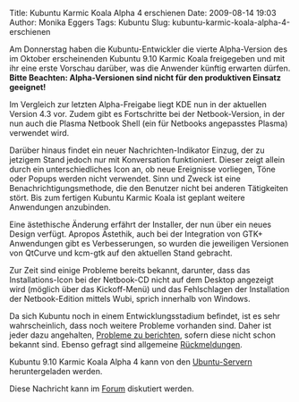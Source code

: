 Title: Kubuntu Karmic Koala Alpha 4 erschienen
Date: 2009-08-14 19:03
Author: Monika Eggers
Tags: Kubuntu
Slug: kubuntu-karmic-koala-alpha-4-erschienen

Am Donnerstag haben die Kubuntu-Entwickler die vierte Alpha-Version des
im Oktober erscheinenden Kubuntu 9.10 Karmic Koala freigegeben und mit
ihr eine erste Vorschau darüber, was die Anwender künftig erwarten
dürfen. **Bitte Beachten: Alpha-Versionen sind nicht für den produktiven
Einsatz geeignet!**


Im Vergleich zur letzten Alpha-Freigabe liegt KDE nun in der aktuellen
Version 4.3 vor. Zudem gibt es Fortschritte bei der Netbook-Version, in
der nun auch die Plasma Netbook Shell (ein für Netbooks angepasstes
Plasma) verwendet wird.


<!--break--><!--break-->

Darüber hinaus findet ein neuer Nachrichten-Indikator Einzug, der zu
jetzigem Stand jedoch nur mit Konversation funktioniert. Dieser zeigt
allein durch ein unterschiedliches Icon an, ob neue Ereignisse
vorliegen, Töne oder Popups werden nicht verwendet. Sinn und Zweck ist
eine Benachrichtigungsmethode, die den Benutzer nicht bei anderen
Tätigkeiten stört. Bis zum fertigen Kubuntu Karmic Koala ist geplant
weitere Anwendungen anzubinden.


Eine ästethische Änderung erfährt der Installer, der nun über ein neues
Design verfügt. Apropos Ästethik, auch bei der Integration von GTK+
Anwendungen gibt es Verbesserungen, so wurden die jeweiligen Versionen
von QtCurve und kcm-gtk auf den aktuellen Stand gebracht.


Zur Zeit sind einige Probleme bereits bekannt, darunter, dass das
Installations-Icon bei der Netbook-CD nicht auf dem Desktop angezeigt
wird (möglich über das Kickoff-Menü) und das Fehlschlagen der
Installation der Netbook-Edition mittels Wubi, sprich innerhalb von
Windows.


Da sich Kubuntu noch in einem Entwicklungsstadium befindet, ist es sehr
wahrscheinlich, dass noch weitere Probleme vorhanden sind. Daher ist
jeder dazu angehalten, [Probleme zu
berichten](https://launchpad.net/distros/ubuntu/+filebug "https://launchpad.net/distros/ubuntu/+filebug"), sofern diese nicht schon bekannt sind. Ebenso gefragt sind
allgemeine
[Rückmeldungen](https://wiki.kubuntu.org/JauntyJackalope/Alpha4/Kubuntu/Feedback "https://wiki.kubuntu.org/JauntyJackalope/Alpha4/Kubuntu/Feedback").


Kubuntu 9.10 Karmic Koala Alpha 4 kann von den
[Ubuntu-Servern](http://cdimage.ubuntu.com/kubuntu/releases/karmic/alpha-4/ "http://cdimage.ubuntu.com/kubuntu/releases/karmic/alpha-4/") heruntergeladen werden.


Diese Nachricht kann im
[Forum](http://forum.kubuntu-de.org/index.php?board=1.0 "http://forum.kubuntu-de.org/index.php?board=1.0") diskutiert werden.



